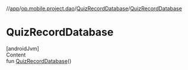 //[app](../../../index.md)/[op.mobile.project.dao](../index.md)/[QuizRecordDatabase](index.md)/[QuizRecordDatabase](-quiz-record-database.md)



# QuizRecordDatabase  
[androidJvm]  
Content  
fun [QuizRecordDatabase](-quiz-record-database.md)()  




